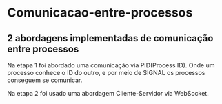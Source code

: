 # Comunicacao-entre-processos
## 2 abordagens implementadas de comunicação entre processos

Na etapa 1 foi abordado uma comunicação via PID(Process ID). Onde um processo conhece o ID do outro, e por meio de SIGNAL os processos conseguem se comunicar.

Na etapa 2 foi usado uma abordagem Cliente-Servidor via WebSocket.
